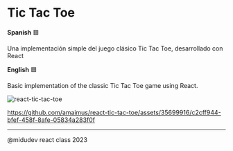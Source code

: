 # Tic Tac Toe

**Spanish** 🟥

Una implementación simple del juego clásico Tic Tac Toe, desarrollado con React

**English** 🟦 

Basic implementation of the classic Tic Tac Toe game using React.

![react-tic-tac-toe](https://github.com/amaimus/react-tic-tac-toe/assets/35699916/c394beaf-aaae-4d7e-925e-04c8ed706b9d)

https://github.com/amaimus/react-tic-tac-toe/assets/35699916/c2cff944-bfef-458f-8afe-05834a283f0f

---

@midudev react class 2023
